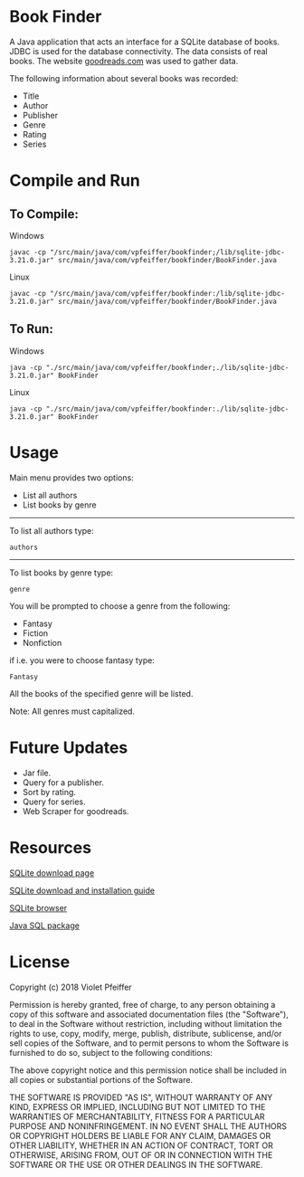 # Book Finder

A Java application that acts an interface for a SQLite database of books.
JDBC is used for the database connectivity. The data consists of real books.
The website [goodreads.com](https://www.goodreads.com/) was used to gather data.

The following information about several books was recorded:
* Title
* Author
* Publisher
* Genre
* Rating
* Series

# Compile and Run
## To Compile:

Windows
```
javac -cp "/src/main/java/com/vpfeiffer/bookfinder;/lib/sqlite-jdbc-3.21.0.jar" src/main/java/com/vpfeiffer/bookfinder/BookFinder.java
```

Linux
```
javac -cp "/src/main/java/com/vpfeiffer/bookfinder:/lib/sqlite-jdbc-3.21.0.jar" src/main/java/com/vpfeiffer/bookfinder/BookFinder.java
```
## To Run:
Windows
```
java -cp "./src/main/java/com/vpfeiffer/bookfinder;./lib/sqlite-jdbc-3.21.0.jar" BookFinder
```
Linux
```
java -cp "./src/main/java/com/vpfeiffer/bookfinder:./lib/sqlite-jdbc-3.21.0.jar" BookFinder
```
# Usage
Main menu provides two options:

* List all authors
* List books by genre

---
To list all authors type:
```
authors
```
---
To list books by genre type:
```
genre
```
You will be prompted to choose a genre from the following:
* Fantasy
* Fiction
* Nonfiction

if i.e. you were to choose fantasy type:
```
Fantasy
```
All the books of the specified genre will be listed. 

Note: All genres must capitalized.

# Future Updates

* Jar file.
* Query for a publisher.
* Sort by rating.
* Query for series.
* Web Scraper for goodreads.

# Resources

[SQLite download page](https://sqlite.org/download.html)

[SQLite download and installation guide](www.sqlitetutorial.net/download-install-sqlite/)

[SQLite browser](http://sqlitebrowser.org/)

[Java SQL package](https://docs.oracle.com/javase/8/docs/api/java/sql/package-summary.html)

# License
Copyright (c) 2018 Violet Pfeiffer

Permission is hereby granted, free of charge, to any person obtaining a copy
of this software and associated documentation files (the "Software"), to deal
in the Software without restriction, including without limitation the rights
to use, copy, modify, merge, publish, distribute, sublicense, and/or sell
copies of the Software, and to permit persons to whom the Software is
furnished to do so, subject to the following conditions:

The above copyright notice and this permission notice shall be included in all
copies or substantial portions of the Software.

THE SOFTWARE IS PROVIDED "AS IS", WITHOUT WARRANTY OF ANY KIND, EXPRESS OR
IMPLIED, INCLUDING BUT NOT LIMITED TO THE WARRANTIES OF MERCHANTABILITY,
FITNESS FOR A PARTICULAR PURPOSE AND NONINFRINGEMENT. IN NO EVENT SHALL THE
AUTHORS OR COPYRIGHT HOLDERS BE LIABLE FOR ANY CLAIM, DAMAGES OR OTHER
LIABILITY, WHETHER IN AN ACTION OF CONTRACT, TORT OR OTHERWISE, ARISING FROM,
OUT OF OR IN CONNECTION WITH THE SOFTWARE OR THE USE OR OTHER DEALINGS IN THE
SOFTWARE.

